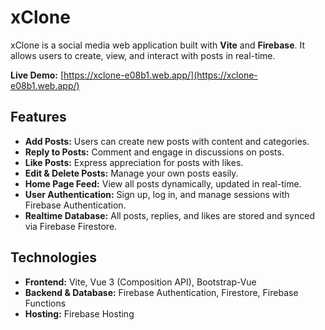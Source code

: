 # xClone

xClone is a social media web application built with **Vite** and **Firebase**. It allows users to create, view, and interact with posts in real-time.

**Live Demo:** [https://xclone-e08b1.web.app/](https://xclone-e08b1.web.app/)

## Features
- **Add Posts:** Users can create new posts with content and categories.  
- **Reply to Posts:** Comment and engage in discussions on posts.  
- **Like Posts:** Express appreciation for posts with likes.  
- **Edit & Delete Posts:** Manage your own posts easily.  
- **Home Page Feed:** View all posts dynamically, updated in real-time.  
- **User Authentication:** Sign up, log in, and manage sessions with Firebase Authentication.  
- **Realtime Database:** All posts, replies, and likes are stored and synced via Firebase Firestore.  

## Technologies
- **Frontend:** Vite, Vue 3 (Composition API), Bootstrap-Vue  
- **Backend & Database:** Firebase Authentication, Firestore, Firebase Functions  
- **Hosting:** Firebase Hosting 
